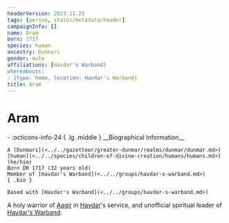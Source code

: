 ```yaml
---
headerVersion: 2023.11.25
tags: [person, status/metadata/header]
campaignInfo: []
name: Aram
born: 1717
species: human
ancestry: Dunmari
gender: male
affiliations: [Havdar's Warband]
whereabouts:
- {type: home, location: Havdar's Warband}
title: Aram
---
```

# Aram
<div class="grid cards ext-narrow-margin ext-one-column" markdown>
- :octicons-info-24:{ .lg .middle } __Biographical Information__

    A [Dunmari](<../../gazetteer/greater-dunmar/realms/dunmar/dunmar.md>) [human](<../../species/children-of-divine-creation/humans/humans.md>) (he/him)  
    Born DR 1717 (32 years old)  
    Member of [Havdar's Warband](<../../groups/havdar-s-warband.md>)  
    { .bio }

    Based with [Havdar's Warband](<../../groups/havdar-s-warband.md>)
</div>




A holy warrior of [Aagir](<../../cosmology/gods/incorporeal-gods/dunmari-pantheon/aagir.md>) in [Havdar](<./havdar.md>)'s service, and unofficial spiritual leader of [Havdar's Warband](<../../groups/havdar-s-warband.md>).
